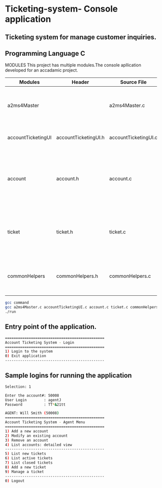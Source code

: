 # Ticketing-system- Console application
## Ticketing system for manage customer inquiries.

## Programming Language C

MODULES
This project has multiple modules.The console apllication developed for  an accadamic project.

| Modules | Header | Source File | Usage |
| ------- | ------ | ----------- | ----- |
|a2ms4Master|       | a2ms4Master.c | This module contain the main part of the application. |
|accountTicketingUI| accountTicketingUI.h| accountTicketingUI.c | This module UI part of the application |
|account| account.h | account.c | This module is responsiple for loading the account details from a text file. |
|ticket| ticket.h | ticket.c | This module is responsiple for loading the ticket details from a text file. |
|commonHelpers| commonHelpers.h | commonHelpers.c | This module conatins some helper functions.|

```sh
gcc command
gcc a2ms4Master.c accountTicketingUI.c account.c ticket.c commonHelpers.c  -o run
./run
```





## Entry point of the application.
```sh
==============================================
Account Ticketing System - Login
==============================================
1) Login to the system
0) Exit application
----------------------------------------------

```
## Sample logins for running the application

```sh
Selection: 1

Enter the account#: 50008
User Login        : agentJ
Password          : TT*&21tt

AGENT: Will Smith (50008)
==============================================
Account Ticketing System - Agent Menu
==============================================
1) Add a new account
2) Modify an existing account
3) Remove an account
4) List accounts: detailed view
----------------------------------------------
5) List new tickets
6) List active tickets
7) List closed tickets
8) Add a new ticket
9) Manage a ticket
----------------------------------------------
0) Logout


```



